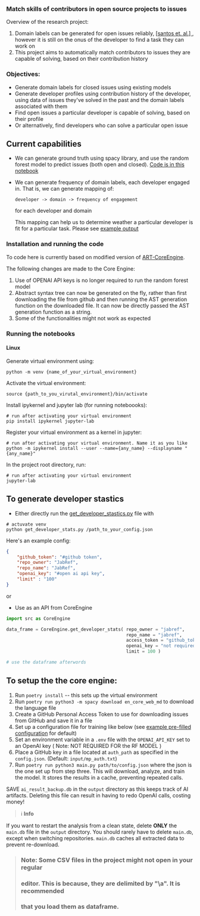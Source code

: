 ### Match skills of contributors in open source projects to issues

Overview of the research project:

1. Domain labels can be generated for open issues reliably, [ [santos
   et.  al.] ](https://ieeexplore.ieee.org/abstract/document/9463078/),
   however it is still on the onus of the developer to find a task they
   can work on
2. This project aims to automatically match contributors to issues they
   are capable of solving, based on their contribution history

### Objectives:

- Generate domain labels for closed issues using existing models
- Generate developer profiles using contribution history of the
  developer, using data of issues they've solved in the past and the
  domain labels associated with them
- Find open issues a particular developer is capable of solving, based
  on their profile
- Or alternatively, find developers who can solve a particular open
  issue

## Current capabilities

- We can generate ground truth using spacy library, and use the random
  forest model to predict issues (both open and closed). [Code is in this
  notebook](RF_predictions_with_GT_by_spacy.ipynb)
- We can generate frequency of domain labels, each developer engaged in.
  That is, we can generate mapping of:

  `developer -> domain -> frequency of engagement`
  
  for each developer and domain

  This mapping can help us to determine weather a particular developer
  is fit for a particular task. Please see [example
  output](output/JabRef_JabRef_developer_stastics.csv)

### Installation and running the code

To code here is currently based on modified version of
[ART-CoreEngine](https://github.com/RESHAPELab/ART-CoreEngine).

The following changes are made to the Core Engine:

1. Use of OPENAI API keys is no longer required to run the random forest
   model
2. Abstract syntax tree can now be generated on the fly, rather than
   first downloading the file from github and then running the AST
   generation function on the downloaded file. It can now be directly
   passed the AST generation function as a string.
3. Some of the functionalities might not work as expected 

### Running the notebooks

#### Linux

Generate virtual environment using:

```
python -m venv {name_of_your_virtual_environment}
```

Activate the virtual environment:

```
source {path_to_you_virutal_environment}/bin/activate
```

Install ipykernel and jupyter lab (for running noteboooks):

```
# run after activating your virtual environment
pip install ipykernel jupyter-lab
```

Register your virtual environment as a kernel in jupyter:

```
# run after activating your virtual environment. Name it as you like
python -m ipykernel install --user --name={any_name} --displayname "{any_name}"
```

In the project root directory, run:

```
# run after activating your virtual environment
jupyter-lab
```

## To generate developer stastics

- Either directly run the
  [get_developer_stastics.py](src/get_developer_stats.py) file with

```
# actuvate venv
python get_developer_stats.py /path_to_your_config.json
```

Here's an example config:

``` json
{
    "github_token": "#github token",
    "repo_owner": "JabRef",
    "repo_name": "JabRef",
    "openai_key": "#open ai api key",
    "limit" : "100"
}
```

or 
- Use as an API from CoreEngine

``` python
import src as CoreEngine

data_frame = CoreEngine.get_developer_stats( repo_owner = "jabref",
                                             repo_name = "jabref",
                                             access_token = "github_token",
                                             openai_key = "not required",
                                             limit = 100 )

# use the dataframe afterwords
```

## To setup the the core engine:

1. Run `poetry install` -- this sets up the virtual environment
2. Run `poetry run python3 -m spacy download en_core_web_md` to download
   the language file
3. Create a GitHub Personal Access Token to use for downloading issues
   from GitHub and save it in a file
4. Set up a configuration file for training like below (see [example
   pre-filled configuration](/input/config_example.json) for default)
5. Set an environment variable in a `.env` file with the
   `OPENAI_API_KEY` set to an OpenAI key ( Note: NOT REQUIRED FOR the RF
   MODEL )
6. Place a GitHub key in a file located at `auth_path` as specified in
   the `config.json`. (Default: `input/mp_auth.txt`)
7. Run `poetry run python3 main.py path/to/config.json` where the json
   is the one set up from step three. This will download, analyze, and
   train the model. It stores the results in a cache, preventing
   repeated calls.

SAVE `ai_result_backup.db` in the `output` directory as this keeps track
of AI artifacts. Deleting this file can result in having to redo OpenAI
calls, costing money!

> :information_source: **Info**<br>

If you want to restart the analysis from a clean state, delete **ONLY**
the `main.db` file in the `output` directory. You should rarely have to
delete `main.db`, except when switching repositories. `main.db` caches
all extracted data to prevent re-download.


> ### Note: Some CSV files in the project might not open in your regular
> ### editor. This is because, they are delimited by "\a". It is recommended
> ### that you load them as dataframe.
